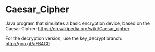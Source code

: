 Caesar_Cipher
=============

Java program that simulates a basic encryption device, based on the Caesar Cipher: https://en.wikipedia.org/wiki/Caesar_cipher

For the decryption version, use the key_decrypt branch: http://goo.gl/aFB4C0
